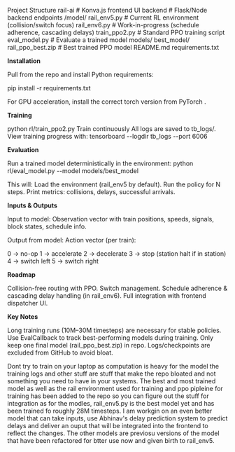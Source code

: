 
Project Structure
rail-ai          # Konva.js frontend UI
backend           # Flask/Node backend endpoints
/model/
   rail_env5.py     # Current RL environment (collision/switch focus)
   rail_env6.py     # Work-in-progress (schedule adherence, cascading delays)
   train_ppo2.py     # Standard PPO training script
   eval_model.py    # Evaluate a trained model
   models/
       best_model/
           rail_ppo_best.zip   # Best trained PPO model
README.md
requirements.txt

**Installation**

Pull from the repo and install Python requirements:

pip install -r requirements.txt

For GPU acceleration, install the correct torch version from PyTorch
.

**Training**


python rl/train_ppo2.py
Train continuously 
All logs are saved to tb_logs/. View training progress with:
tensorboard --logdir tb_logs --port 6006

**Evaluation**

Run a trained model deterministically in the environment:
python rl/eval_model.py --model models/best_model


This will:
Load the environment (rail_env5 by default).
Run the policy for N steps.
Print metrics: collisions, delays, successful arrivals.

**Inputs & Outputs**

Input to model:
Observation vector with train positions, speeds, signals, block states, schedule info.

Output from model:
Action vector (per train):

0 → no-op
1 → accelerate
2 → decelerate
3 → stop (station halt if in station)
4 → switch left
5 → switch right

**Roadmap**

Collision-free routing with PPO.
Switch management.
Schedule adherence & cascading delay handling (in rail_env6).
Full integration with frontend dispatcher UI.

**Key Notes**

Long training runs (10M–30M timesteps) are necessary for stable policies.
Use EvalCallback to track best-performing models during training.
Only keep one final model (rail_ppo_best.zip) in repo. Logs/checkpoints are excluded from GitHub to avoid bloat.

Dont try to train on your laptop as computation is heavy for the model the training logs and other stuff are stuff that make the repo bloated and not something you need to have in your systems. The best and most trained model as well as the rail environment used for training and ppo pipleine for training has been added to the repo so you can figure out the stuff for integration as for the modles, rail_env5.py is the best model yet and has been trained fo roughly 28M timesteps. I am workgin on an even better model that can take inputs, use Abhinav's delay prediction system to predict delays and deliver an ouput that will be integrated into the frontend to reflect the changes. The other models are previosu versions of the model that have been refactored for btter use now and given birth to rail_env5.
